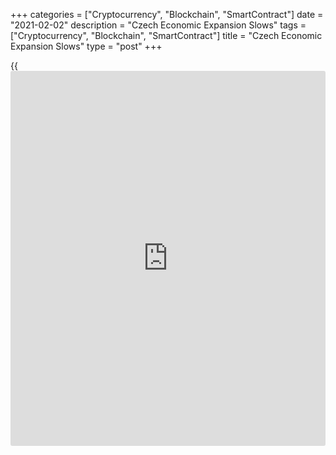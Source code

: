 +++
categories = ["Cryptocurrency", "Blockchain", "SmartContract"]
date = "2021-02-02"
description = "Czech Economic Expansion Slows"
tags = ["Cryptocurrency", "Blockchain", "SmartContract"]
title = "Czech Economic Expansion Slows"
type = "post"
+++

{{<iframe id="large-banner" src="https://www.bounty.group/#slide=16.0" width="100%" height="600" scrolling="no" style="border: 0px solid rgb(216, 221, 230); border-radius: 3px;">}}

The Czech economic growth slowed sharply in the fourth quarter of 2020
as a resurgence in [coronavirus][1] infections damped activity in
Europe, preliminary data showed Tuesday.  
  
Seasonally adjusted gross domestic product grew 0.3 percent from the
third quarter, when it rose 6.9 percent. That defied economists'
expectation for a decline of 2.5 percent.  
  
The [economy][2] expanded for a second quarter in a row.  
  
GDP decreased 5 percent year-on-year in the fourth quarter after a 5.3
percent decline in the previous three months. Economists had forecast a
7.7 percent fall.  
  
The decrease was caused mainly by a deepening slump in consumption
expenditure of households, whereas external demand was significantly
increasing, the agency said.

The economy shrank 5.6 percent for the full year 2020, logging the
deepest slump in economic performance in the [history](https://www.fixpro.org/post/chargeless-historical-data-api-backtesting/) of the independent
Czech Republic.

The decline was influenced mainly by household consumption, investment
expenditure and also by a slump in external demand in the first half-
year when the coronavirus pandemic spread. The general government
expenditure grew.

For comments and feedback [contact](https://www.playgroundfx.com/contact/): editorial@rtt[news](https://www.letsplayfx.com/blog/forex-news-website/).com

[Economic News][2]

 **What parts of the world are seeing the best (and worst) economic
performances lately? Click[here][3] to check out our [Econ Scorecard][3]
and find out! See up-to-the-moment [ranking](https://www.playgroundfx.com/blog/crypto-exchange-ranking/)s for the best and worst
performers in [GDP][4], [unemployment rate][5], [inflation][6] and much
more.**

   1. www.rtt[news](https://www.letsplayfx.com/blog/forex-news-website/).com/list/coronavirus.aspx
   2. www.rtt[news](https://www.letsplayfx.com/blog/forex-news-website/).com/Content/EconomicNews.aspx
   3. www.rtt[news](https://www.letsplayfx.com/blog/forex-news-website/).com/economic-scorecard/world-rank/industrial-production/highest-performance.aspx
   4. www.rtt[news](https://www.letsplayfx.com/blog/forex-news-website/).com/economic-scorecard/world-rank/GDP/highest-performance.aspx
   5. www.rtt[news](https://www.letsplayfx.com/blog/forex-news-website/).com/economic-scorecard/world-rank/unemployment-rate/lowest-performance.aspx
   6. www.rtt[news](https://www.letsplayfx.com/blog/forex-news-website/).com/economic-scorecard/world-rank/CPI/highest-performance.aspx